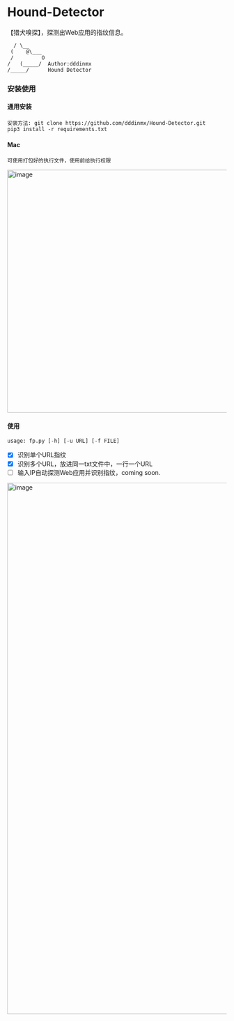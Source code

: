 # Hound-Detector
【猎犬嗅探】，探测出Web应用的指纹信息。  

      / \__
     (    @\___
     /         O
    /   (_____/  Author:dddinmx
    /_____/      Hound Detector  

### 安装使用  
#### 通用安装
``安装方法: git clone https://github.com/dddinmx/Hound-Detector.git``  
``pip3 install -r requirements.txt``  
#### Mac
``可使用打包好的执行文件，使用前给执行权限``  

<img width="557" alt="image" src="https://github.com/dddinmx/Hound-Detector/assets/19663680/ad1fb861-a7e5-44c1-b217-6513d04b0292">  

#### 使用
``usage: fp.py [-h] [-u URL] [-f FILE]``  

  
- [x] 识别单个URL指纹
- [x] 识别多个URL，放进同一txt文件中，一行一个URL
- [ ] 输入IP自动探测Web应用并识别指纹，coming soon.  

<img width="1219" alt="image" src="https://github.com/dddinmx/Hound-Detector/assets/19663680/f5db0a6a-acdc-4b81-984b-1d1587af97dc">
